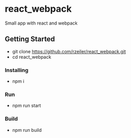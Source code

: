 # react_webpack

Small app with react and webpack 

## Getting Started

* git clone https://github.com/rzeiler/react_webpack.git
* cd react_webpack

### Installing

* npm i

### Run

* npm run start

### Build 

* npm run build
